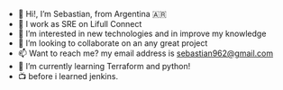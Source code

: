 - 👋 Hi!, I’m Sebastian, from Argentina 🇦🇷
- 🏢 I work as SRE on Lifull Connect 
- 👀 I’m interested in new technologies and in improve my knowledge
- 💞️ I’m looking to collaborate on an any great project
- 📫 Want to reach me? my email address is sebastian962@gmail.com
-  🌱 I’m currently learning Terraform and python!
-  📺 before i learned jenkins.

<!---
sebastian962/sebastian962 is a ✨ special ✨ repository because its `README.md` (this file) appears on your GitHub profile.
You can click the Preview link to take a look at your changes.
--->
